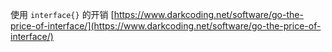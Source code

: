 使用 `interface{}` 的开销 [https://www.darkcoding.net/software/go-the-price-of-interface/](https://www.darkcoding.net/software/go-the-price-of-interface/)
